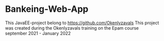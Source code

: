 # Bankeing-Web-App
This JavaEE-project belong to https://github.com/Okenlyzavals
This project was created during the Okenlyzavals training on the Epam course september 2021 - January 2022
